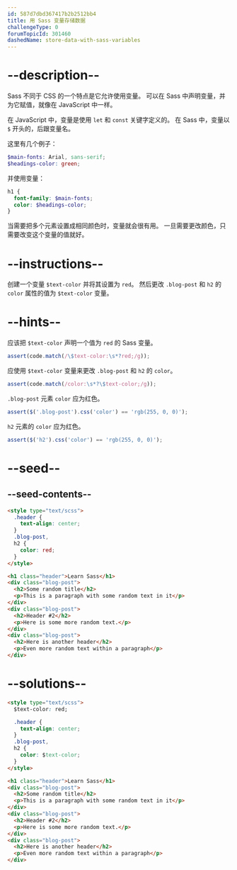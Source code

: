 ```yaml
---
id: 587d7dbd367417b2b2512bb4
title: 用 Sass 变量存储数据
challengeType: 0
forumTopicId: 301460
dashedName: store-data-with-sass-variables
---
```


# --description--

Sass 不同于 CSS 的一个特点是它允许使用变量。 可以在 Sass 中声明变量，并为它赋值，就像在 JavaScript 中一样。

在 JavaScript 中，变量是使用 `let` 和 `const` 关键字定义的。 在 Sass 中，变量以 `$` 开头的，后跟变量名。

这里有几个例子：

```scss
$main-fonts: Arial, sans-serif;
$headings-color: green;
```

并使用变量：

```scss
h1 {
  font-family: $main-fonts;
  color: $headings-color;
}
```

当需要把多个元素设置成相同颜色时，变量就会很有用。 一旦需要更改颜色，只需要改变这个变量的值就好。

# --instructions--

创建一个变量 `$text-color` 并将其设置为 `red`。 然后更改 `.blog-post` 和 `h2` 的 `color` 属性的值为 `$text-color` 变量。

# --hints--

应该把 `$text-color` 声明一个值为 `red` 的 Sass 变量。

```js
assert(code.match(/\$text-color:\s*?red;/g));
```

应使用 `$text-color` 变量来更改 `.blog-post` 和 `h2` 的 `color`。

```js
assert(code.match(/color:\s*?\$text-color;/g));
```

`.blog-post` 元素 `color` 应为红色。

```js
assert($('.blog-post').css('color') == 'rgb(255, 0, 0)');
```

`h2` 元素的 `color` 应为红色。

```js
assert($('h2').css('color') == 'rgb(255, 0, 0)');
```

# --seed--

## --seed-contents--

```html
<style type="text/scss">
  .header {
    text-align: center;
  }
  .blog-post,
  h2 {
    color: red;
  }
</style>

<h1 class="header">Learn Sass</h1>
<div class="blog-post">
  <h2>Some random title</h2>
  <p>This is a paragraph with some random text in it</p>
</div>
<div class="blog-post">
  <h2>Header #2</h2>
  <p>Here is some more random text.</p>
</div>
<div class="blog-post">
  <h2>Here is another header</h2>
  <p>Even more random text within a paragraph</p>
</div>
```

# --solutions--

```html
<style type="text/scss">
  $text-color: red;

  .header {
    text-align: center;
  }
  .blog-post,
  h2 {
    color: $text-color;
  }
</style>

<h1 class="header">Learn Sass</h1>
<div class="blog-post">
  <h2>Some random title</h2>
  <p>This is a paragraph with some random text in it</p>
</div>
<div class="blog-post">
  <h2>Header #2</h2>
  <p>Here is some more random text.</p>
</div>
<div class="blog-post">
  <h2>Here is another header</h2>
  <p>Even more random text within a paragraph</p>
</div>
```
